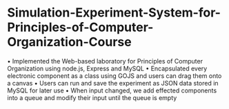 # Simulation-Experiment-System-for-Principles-of-Computer-Organization-Course
• Implemented the Web-based laboratory for Principles of Computer Organization using node.js, Express and MySQL 
• Encapsulated every electronic component as a class using GOJS and users can drag them onto a canvas 
• Users can run and save the experiment as JSON data stored in MySQL for later use 
• When input changed, we add effected components into a queue and modify their input until the queue is empty 
